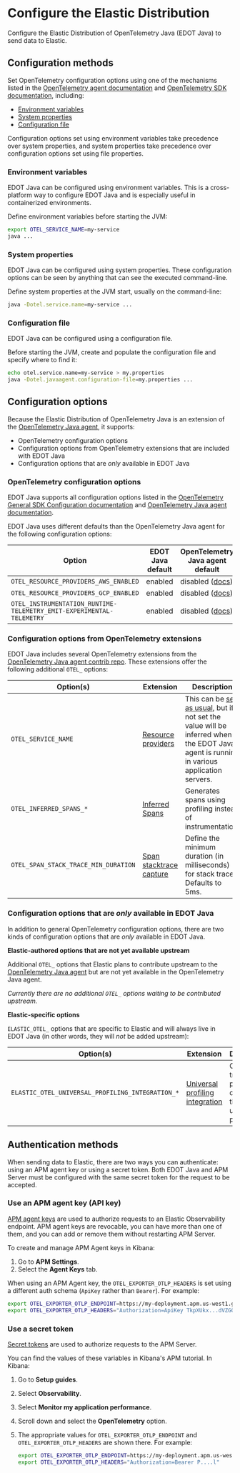 <!--
Goal of this doc:
Provide a complete reference of all available configuration options and where/how they can be set. (Any Elastic-specific configuration options are listed directly. General OpenTelemetry configuration options are linked.)
-->

# Configure the Elastic Distribution

Configure the Elastic Distribution of OpenTelemetry Java (EDOT Java) to send data to Elastic.

<!-- ✅ How users set configuration options -->
## Configuration methods

Set OpenTelemetry configuration options using one of the mechanisms listed in the
[OpenTelemetry agent documentation](https://opentelemetry.io/docs/zero-code/java/agent/configuration/)
and [OpenTelemetry SDK documentation](https://opentelemetry.io/docs/languages/java/configuration/),
including:

* [Environment variables](#environment-variables)
* [System properties](#system-properties)
* [Configuration file](#configuration-file)

<!-- ✅ Order of precedence -->
Configuration options set using environment variables take precedence over system properties, and
system properties take precedence over configuration options set using file properties.

### Environment variables

<!-- ✅ What and why -->
EDOT Java can be configured using environment variables.
This is a cross-platform way to configure EDOT Java and is especially useful in containerized environments.

<!-- ✅ How -->
Define environment variables before starting the JVM:

```sh
export OTEL_SERVICE_NAME=my-service
java ...
```

### System properties

<!-- ✅ What and why -->
EDOT Java can be configured using system properties.
These configuration options can be seen by anything that can see the executed command-line.

<!-- ✅ How -->
Define system properties at the JVM start, usually on the command-line:

```sh
java -Dotel.service.name=my-service ...
```

### Configuration file

<!-- ✅ What and why -->
EDOT Java can be configured using a configuration file.

<!-- ✅ How -->
Before starting the JVM, create and populate the configuration file and specify where to find it:

```sh
echo otel.service.name=my-service > my.properties
java -Dotel.javaagent.configuration-file=my.properties ...
```

## Configuration options

Because the Elastic Distribution of OpenTelemetry Java is an extension of the [OpenTelemetry Java agent](https://github.com/open-telemetry/opentelemetry-java-instrumentation), it supports:

* OpenTelemetry configuration options
* Configuration options from OpenTelemetry extensions that are included with EDOT Java
* Configuration options that are _only_ available in EDOT Java

### OpenTelemetry configuration options

EDOT Java supports all configuration options listed in the [OpenTelemetry General SDK Configuration documentation](https://opentelemetry.io/docs/languages/sdk-configuration/general/) and [OpenTelemetry Java agent documentation](https://opentelemetry.io/docs/zero-code/java/agent/configuration/).

EDOT Java uses different defaults than the OpenTelemetry Java agent for the following configuration options:

| Option | EDOT Java default | OpenTelemetry Java agent default |
|---|---|---|
| `OTEL_RESOURCE_PROVIDERS_AWS_ENABLED` |  enabled | disabled ([docs](https://opentelemetry.io/docs/zero-code/java/agent/configuration/#enable-resource-providers-that-are-disabled-by-default)) |
| `OTEL_RESOURCE_PROVIDERS_GCP_ENABLED` | enabled | disabled ([docs](https://opentelemetry.io/docs/zero-code/java/agent/configuration/#enable-resource-providers-that-are-disabled-by-default)) |
| `OTEL_INSTRUMENTATION_RUNTIME-TELEMETRY_EMIT-EXPERIMENTAL-TELEMETRY` | enabled | disabled ([docs](https://github.com/open-telemetry/opentelemetry-java-instrumentation/blob/ec0223de59a6c7c09b0dcf72ba89addc0975a40d/instrumentation/runtime-telemetry/README.md)) |

### Configuration options from OpenTelemetry extensions

EDOT Java includes several OpenTelemetry extensions from the [OpenTelemetry Java agent contrib repo](https://github.com/open-telemetry/opentelemetry-java-contrib/). These extensions offer the following additional `OTEL_` options:

| Option(s) | Extension |  Description |
|---|---|---|
| `OTEL_SERVICE_NAME` | [Resource providers](https://github.com/open-telemetry/opentelemetry-java-contrib/tree/main/resource-providers) | This can be [set as usual](https://opentelemetry.io/docs/languages/sdk-configuration/general/#otel_service_name), but if not set the value will be inferred when the EDOT Java agent is running in various application servers. |
| `OTEL_INFERRED_SPANS_*` | [Inferred Spans](https://github.com/open-telemetry/opentelemetry-java-contrib/tree/main/inferred-spans) | Generates spans using profiling instead of instrumentation. |
| `OTEL_SPAN_STACK_TRACE_MIN_DURATION` | [Span stacktrace capture](https://github.com/open-telemetry/opentelemetry-java-contrib/tree/main/span-stacktrace) | Define the minimum duration (in milliseconds) for stack traces. Defaults to 5ms. |

### Configuration options that are _only_ available in EDOT Java

In addition to general OpenTelemetry configuration options, there are two kinds of configuration options that are _only_ available in EDOT Java.

**Elastic-authored options that are not yet available upstream**

Additional `OTEL_` options that Elastic plans to contribute upstream to the [OpenTelemetry Java agent](https://github.com/open-telemetry/opentelemetry-java-instrumentation) but are not yet available in the OpenTelemetry Java agent.

_Currently there are no additional `OTEL_` options waiting to be contributed upstream._

**Elastic-specific options**

`ELASTIC_OTEL_` options that are specific to Elastic and will always live in EDOT Java (in other words, they will _not_ be added upstream):

| Option(s) | Extension | Description |
|---|---|---|
| `ELASTIC_OTEL_UNIVERSAL_PROFILING_INTEGRATION_*` | [Universal profiling integration](https://github.com/elastic/elastic-otel-java/tree/main/universal-profiling-integration) | Correlates traces with profiling data from the Elastic universal profiler. |

<!-- ✅ List auth methods -->
## Authentication methods

When sending data to Elastic, there are two ways you can authenticate: using an APM agent key or using a secret token.
Both EDOT Java and APM Server must be configured with the same secret token for the request to be accepted.

### Use an APM agent key (API key)

<!-- ✅ What and why -->
[APM agent keys](https://www.elastic.co/guide/en/observability/current/apm-api-key.html) are
used to authorize requests to an Elastic Observability endpoint.
APM agent keys are revocable, you can have more than one of them, and
you can add or remove them without restarting APM Server.

<!-- ✅ How do you authenticate using this method? -->
To create and manage APM Agent keys in Kibana:

1. Go to **APM Settings**.
1. Select the **Agent Keys** tab.

When using an APM Agent key, the `OTEL_EXPORTER_OTLP_HEADERS` is set using a
different auth schema (`ApiKey` rather than `Bearer`). For example:

<!-- ✅ Code example -->
```sh
export OTEL_EXPORTER_OTLP_ENDPOINT=https://my-deployment.apm.us-west1.gcp.cloud.es.io
export OTEL_EXPORTER_OTLP_HEADERS="Authorization=ApiKey TkpXUkx...dVZGQQ=="
```

### Use a secret token

<!-- ✅ What and why -->
[Secret tokens](https://www.elastic.co/guide/en/observability/current/apm-secret-token.html) are used to authorize requests to the APM Server.

<!-- ✅ How do you authenticate using this method? -->
You can find the values of these variables in Kibana's APM tutorial.
In Kibana:

1. Go to **Setup guides**.
1. Select **Observability**.
1. Select **Monitor my application performance**.
1. Scroll down and select the **OpenTelemetry** option.
1. The appropriate values for `OTEL_EXPORTER_OTLP_ENDPOINT` and `OTEL_EXPORTER_OTLP_HEADERS` are shown there.
  For example:

    ```sh
    export OTEL_EXPORTER_OTLP_ENDPOINT=https://my-deployment.apm.us-west1.gcp.cloud.es.io
    export OTEL_EXPORTER_OTLP_HEADERS="Authorization=Bearer P....l"
    ```
